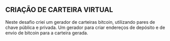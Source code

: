 ## CRIAÇÃO DE CARTEIRA VIRTUAL

Neste desafio criei um gerador de carteiras bitcoin, utilizando pares de chave pública e privada. Um gerador para criar endereços de depósito e de envio de bitcoin para a carteira gerada.
